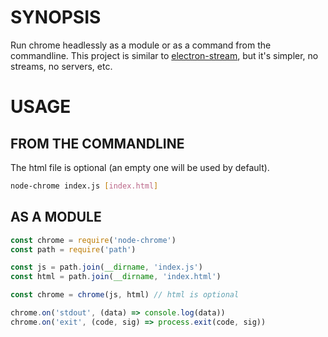 # SYNOPSIS
Run chrome headlessly as a module or as a command from the commandline. This
project is similar to [electron-stream](https://github.com/juliangruber/electron-stream),
but it's simpler, no streams, no servers, etc.

# USAGE

## FROM THE COMMANDLINE
The html file is optional (an empty one will be used by default).

```bash
node-chrome index.js [index.html]
```

## AS A MODULE
```js
const chrome = require('node-chrome')
const path = require('path')

const js = path.join(__dirname, 'index.js')
const html = path.join(__dirname, 'index.html')

const chrome = chrome(js, html) // html is optional

chrome.on('stdout', (data) => console.log(data))
chrome.on('exit', (code, sig) => process.exit(code, sig))
```

